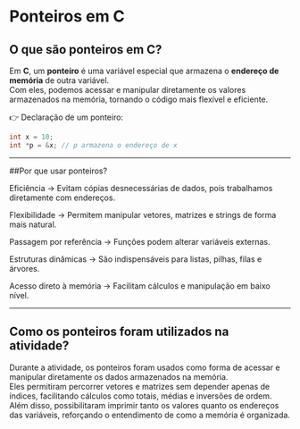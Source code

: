 # Ponteiros em C

##  O que são ponteiros em C?
Em **C**, um **ponteiro** é uma variável especial que armazena o **endereço de memória** de outra variável.  
Com eles, podemos acessar e manipular diretamente os valores armazenados na memória, tornando o código mais flexível e eficiente.

👉 Declaração de um ponteiro:
```c
int x = 10;
int *p = &x; // p armazena o endereço de x
```
---

##Por que usar ponteiros?

Eficiência → Evitam cópias desnecessárias de dados, pois trabalhamos diretamente com endereços.

Flexibilidade → Permitem manipular vetores, matrizes e strings de forma mais natural.

Passagem por referência → Funções podem alterar variáveis externas.

Estruturas dinâmicas → São indispensáveis para listas, pilhas, filas e árvores.

Acesso direto à memória → Facilitam cálculos e manipulação em baixo nível.

---

## Como os ponteiros foram utilizados na atividade?

Durante a atividade, os ponteiros foram usados como forma de acessar e manipular diretamente os dados armazenados na memória.  
Eles permitiram percorrer vetores e matrizes sem depender apenas de índices, facilitando cálculos como totais, médias e inversões de ordem.  
Além disso, possibilitaram imprimir tanto os valores quanto os endereços das variáveis, reforçando o entendimento de como a memória é organizada.  
